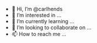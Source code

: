 - 👋 Hi, I’m @carlhends
- 👀 I’m interested in ...
- 🌱 I’m currently learning ...
- 💞️ I’m looking to collaborate on ...
- 📫 How to reach me ...
